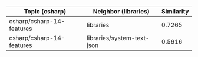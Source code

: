 | Topic (csharp) | Neighbor (libraries) | Similarity |
|-------------|-------------------|------------|
| csharp/csharp-14-features | libraries | 0.7265 |
| csharp/csharp-14-features | libraries/system-text-json | 0.5916 |
